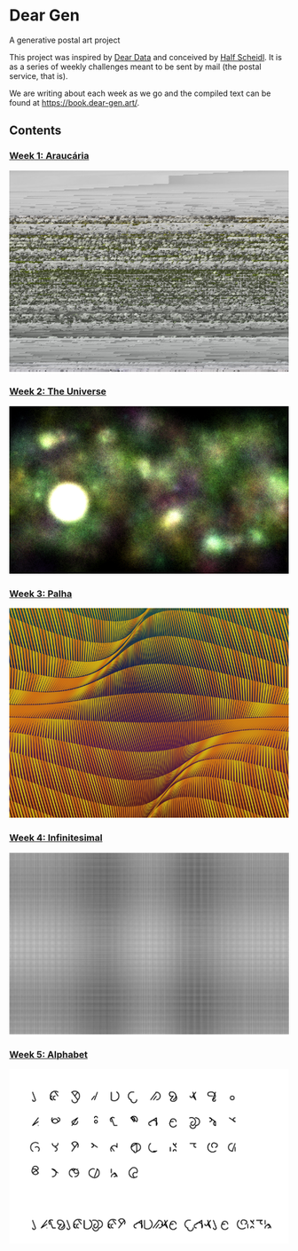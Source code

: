 # Dear Gen
A generative postal art project

This project was inspired by [Dear Data](http://www.dear-data.com/) and conceived by [Half Scheidl](https://github.com/haschdl). It is as a series of weekly challenges meant to be sent by mail (the postal service, that is).

We are writing about each week as we go and the compiled text can be found at https://book.dear-gen.art/.

## Contents

### [Week 1: Araucária](Week-01)
![](img/01.png)

### [Week 2: The Universe](Week-02)
![](img/02.png)

### [Week 3: Palha](Week-03)
![](img/03.png)

### [Week 4: Infinitesimal](Week-04)
![](img/04.png)

### [Week 5: Alphabet](Week-05)
![](img/05.png)
